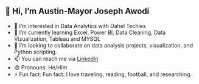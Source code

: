   ## 👋 Hi, I’m Austin-Mayor Joseph Awodi
- 👀 I’m interested in Data Analytics with Dahel Techies
- 🌱 I’m currently learning Excel, Power BI, Data Cleaning, Data Vizualization, Tableau and MYSQL
- 💞️ I’m looking to collaborate on data analysis projects, visualization, and Python scripting.
- 📫 You can reach me via [LinkedIn](https://www.linkedin.com/in/austin-mayor-awodi-2a5a441ab/)
- 😄 Pronouns: He/Him
- ⚡ Fun fact: Fun fact: I love traveling, reading, football, and researching.
